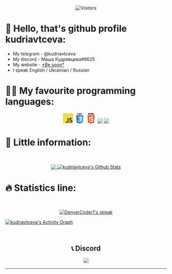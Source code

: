 <p align=center>
    <img alt="Visitors" src="https://visitor-badge.laobi.icu/badge?page_id=kudriavtceva"/>
  </p>
  
  # 👋 Hello, that's github profile kudriavtceva:
  
  - My telegram - @kudriavtceva
  - My discord - Маша Кудрявцева#8625
  - My website - [\*Be soon\*](https://) 
  - I speak English / Ukrainian / Russian

  
  # 👨‍💻 My favourite programming languages:
  <p align=center>
  <img height="32" src="https://raw.githubusercontent.com/github/explore/80688e429a7d4ef2fca1e82350fe8e3517d3494d/topics/javascript/javascript.png" />
  <img height="32" src="https://raw.githubusercontent.com/github/explore/80688e429a7d4ef2fca1e82350fe8e3517d3494d/topics/css/css.png" />
  <img height="32" src="https://raw.githubusercontent.com/github/explore/80688e429a7d4ef2fca1e82350fe8e3517d3494d/topics/html/html.png" />
  <img height="32" src="https://avatars.githubusercontent.com/u/70142?s=280&v=4" />
  <img height="32" src="https://www.evernote.design/assets/images/animejs.jpg" />
  </p>
  
  
  # 📘 Little information:
  <br>
  <p align=center>
    <a href="https://github.com/anuraghazra/github-readme-stats">
    <img height=145 align=center src="https://github-readme-stats.vercel.app/api/top-langs/?username=kudriavtceva&hide=c%23,powershell,java&title_color=2aa889&text_color=99d1ce&icon_color=2bbc8a&hide_border=true&bg_color=0c1014&langs_count=8&layout=compact" />
    </a>
    <a href="https://github.com/anuraghazra/github-readme-stats"><img align=center height=145 alt="kudriavtceva's Github Stats" src="https://denvercoder1-github-readme-stats.vercel.app/api?username=kudriavtceva&show_icons=true&count_private=true&theme=react&hide_border=true&bg_color=0D1117" /></a>
  </p>
  
  # 🔥 Statistics line:
  <br>
  <p align=center>
    <a href="https://github.com/DenverCoder1/github-readme-streak-stats">
      <img title="🔥 Get streak stats for your profile at git.io/streak-stats" alt="DenverCoder1's streak" src="https://github-readme-streak-stats.herokuapp.com/?user=kudriavtceva&theme=black-ice&hide_border=true&stroke=0000&background=0D1117&ring=60D9FA&fire=60D9FA&currStreakLabel=60D9FA"/>
    </a>
  </p>
  
  <a href="https://github.com/ashutosh00710/github-readme-activity-graph"><img alt="kudriavtceva's Activity Graph" src="https://activity-graph.herokuapp.com/graph?username=kudriavtceva&bg_color=0D1117&color=5BCDEC&line=5BCDEC&point=FFFFFF&hide_border=true" /></a>
  
  <br>
  
<h2 align="center">📞 Discord</h2>

<a href="https://discord.com/users/777190282512302082">
    <p align="center"><img src="https://lanyard-profile-readme.vercel.app/api/777190282512302082"></p>
</a>

  
  ---
  
